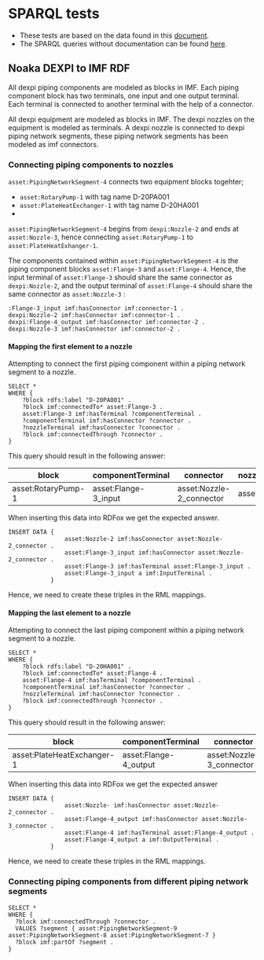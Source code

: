 
# SPARQL tests 
- These tests are based on the data found in this [document](https://github.com/equinor/NOAKADEXPI/tree/main/Blueprint/DISC_EXAMPLE-02).
- The SPARQL queries without documentation can be found [here](#TODO). 

## Noaka DEXPI to IMF RDF
All dexpi piping components are modeled as blocks in IMF. Each piping component block has two terminals, one input and one output terminal. Each terminal is connected to another terminal with the help of a connector. 

All dexpi equipment are modeled as blocks in IMF. The dexpi nozzles on the equipment is modeled as terminals. A dexpi nozzle is connected to dexpi piping network segments, these piping network segments has been modeled as imf connectors. 

### Connecting piping components to nozzles 
`asset:PipingNetworkSegment-4` connects two equipment blocks togehter;
- `asset:RotaryPump-1` with tag name D-20PA001
- `asset:PlateHeatExchanger-1` with tag name D-20HA001 
- 
`asset:PipingNetworkSegment-4` begins from `dexpi:Nozzle-2` and ends at `asset:Nozzle-3`, hence connecting `asset:RotaryPump-1` to `asset:PlateHeatExhanger-1`. 

The components contained within `asset:PipingNetworkSegment-4` is the piping component blocks `asset:Flange-3` and `asset:Flange-4`. Hence, the input terminal of `asset:Flange-3` should share the same connector as `dexpi:Nozzle-2`, and the output terminal of `asset:Flange-4` should share the same connector as `asset:Nozzle-3` :

```trig
:Flange-3_input imf:hasConnector imf:connector-1 .
dexpi:Nozzle-2 imf:hasConnector imf:connector-1 .
dexpi:Flange-4_output imf:hasConnector imf:connector-2 .
dexpi:Nozzle-3 imf:hasConnector imf:connector-2 . 
```

#### Mapping the first element to a nozzle
Attempting to connect the first piping component within a piping network segment to a nozzle.

```SPARQL
SELECT *
WHERE {
    ?block rdfs:label "D-20PA001" .
    ?block imf:connectedTo* asset:Flange-3 .
    asset:Flange-3 imf:hasTerminal ?componentTerminal .
    ?componentTerminal imf:hasConnector ?connector .
    ?nozzleTerminal imf:hasConnector ?connector .
    ?block imf:connectedThrough ?connector .
}
```

This query should result in the following answer:

| block | componentTerminal | connector | nozzleTerminal |
|-------|----------|-------------------| ---------------|
| asset:RotaryPump-1 | asset:Flange-3_input | asset:Nozzle-2_connector | asset:Nozzle-2 |

When inserting this data into RDFox we get the expected answer.
```SPARQL
INSERT DATA {
                asset:Nozzle-2 imf:hasConnector asset:Nozzle-2_connector . 
                asset:Flange-3_input imf:hasConnector asset:Nozzle-2_connector .
                asset:Flange-3 imf:hasTerminal asset:Flange-3_input .
                asset:Flange-3_input a imf:InputTerminal .
            } 
```
Hence, we need to create these triples in the RML mappings. 

#### Mapping the last element to a nozzle
Attempting to connect the last piping component within a piping network segment to a nozzle.
```SPARQL
SELECT *
WHERE {
    ?block rdfs:label "D-20HA001" .
    ?block imf:connectedTo* asset:Flange-4 .
    asset:Flange-4 imf:hasTerminal ?componentTerminal .
    ?componentTerminal imf:hasConnector ?connector .
    ?nozzleTerminal imf:hasConnector ?connector .
    ?block imf:connectedThrough ?connector .
}
```

This query should result in the following answer:

| block | componentTerminal | connector | nozzleTerminal |
|-------|----------|-------------------| ---------------|
| asset:PlateHeatExchanger-1 | asset:Flange-4_output | asset:Nozzle-3_connector | asset:Nozzle-3 |

When inserting this data into RDFox we get the expected answer
```SPARQL
INSERT DATA {
                asset:Nozzle- imf:hasConnector asset:Nozzle-2_connector . 
                asset:Flange-4_output imf:hasConnector asset:Nozzle-3_connector .
                asset:Flange-4 imf:hasTerminal asset:Flange-4_output .
                asset:Flange-4_output a imf:OutputTerminal .
            }
```
Hence, we need to create these triples in the RML mappings. 

### Connecting piping components from different piping network segments

```SPARQL
SELECT *
WHERE {
  ?block imf:connectedThrough ?connector .
  VALUES ?segment { asset:PipingNetworkSegment-9 asset:PipingNetworkSegment-8 asset:PipingNetworkSegment-7 }
  ?block imf:partOf ?segment .
}
```